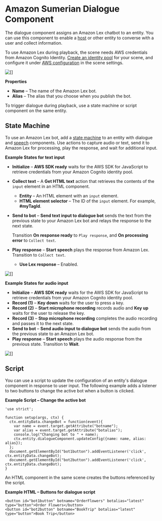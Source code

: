 # Amazon Sumerian Dialogue Component<a name="entities-dialogue"></a>

The dialogue component assigns an Amazon Lex chatbot to an entity\. You can use this component to enable a [host](entities-host.md) or other entity to converse with a user and collect information\.

To use Amazon Lex during playback, the scene needs AWS credentials from Amazon Cognito Identity\. [Create an identity pool](sumerian-permissions.md) for your scene, and configure it under [AWS configuration](scene-aws.md) in the scene settings\.

![\[\]](http://docs.aws.amazon.com/sumerian/latest/userguide/images/components-dialogue.png)

**Properties**
+ **Name** – The name of the Amazon Lex bot\.
+ **Alias** – The alias that you choose when you publish the bot\.

To trigger dialogue during playback, use a state machine or script component on the same entity\.

## State Machine<a name="entities-dialogue-statemachine"></a>

To use an Amazon Lex bot, add a [state machine](entities-statemachine.md) to an entity with dialogue and [speech](entities-speech.md) components\. Use actions to capture audio or text, send it to Amazon Lex for processing, play the response, and wait for additional input\.

**Example States for text input**  
+ **Initialize** – **AWS SDK ready** waits for the AWS SDK for JavaScript to retrieve credentials from your Amazon Cognito identity pool\.
+ **Collect text** – A **Get HTML text** action that retrieves the contents of the `input` element in an HTML component\.
  + **Entity** – An HTML element with an `input` element\.
  + **HTML element selector** – The ID of the `input` element\. For example, **\#myTagId**\.
+ **Send to bot** – **Send text input to dialogue bot** sends the text from the previous state to your Amazon Lex bot and relays the response to the next state\.

  Transition **On response ready** to `Play response`, and **On processing error** to `Collect text`\.
+ **Play response** – **Start speech** plays the response from Amazon Lex\. Transition to `Collect text`\.
  + **Use Lex response** – Enabled\.

![\[\]](http://docs.aws.amazon.com/sumerian/latest/userguide/images/components-dialogue-state-text.png)

**Example States for audio input**  
+ **Initialize** – **AWS SDK ready** waits for the AWS SDK for JavaScript to retrieve credentials from your Amazon Cognito identity pool\.
+ **Record \(1\)** – **Key down** waits for the user to press a key\.
+ **Record \(2\)** – **Start microphone recording** records audio and **Key up** waits for the user to release the key\.
+ **Record \(3\)** – **Stop microphone recording** completes the audio recording and passes it to the next state\.
+ **Send to bot** – **Send audio input to dialogue bot** sends the audio from the previous state to an Amazon Lex bot\.
+ **Play response** – **Start speech** plays the audio response from the previous state\. Transition to **Wait**\.

![\[\]](http://docs.aws.amazon.com/sumerian/latest/userguide/images/components-dialogue-state-audio.png)

## Script<a name="entities-dialogue-script"></a>

You can use a script to update the configuration of an entity's dialogue component in response to user input\. The following example adds a listener to two buttons to change the active bot when a button is clicked\.

**Example Script – Change the active bot**  

```
'use strict';

function setup(args, ctx) {
  ctx.entityData.changeBot = function(event){
    var name = event.target.getAttribute("botname");
    var alias = event.target.getAttribute("botalias");
    console.log("Changing bot to " + name);
    ctx.entity.dialogueComponent.updateConfig({name: name, alias: alias});
  };
  document.getElementById("bot1button").addEventListener('click', ctx.entityData.changeBot);
  document.getElementById("bot2button").addEventListener('click', ctx.entityData.changeBot);
}
```

An HTML component in the same scene creates the buttons referenced by the script\.

**Example HTML – Buttons for dialogue script**  

```
<button id="bot1button" botname="OrderFlowers" botalias="latest" type="button">Order Flowers</button>
<button id="bot2button" botname="BookTrip" botalias="latest" type="button">Book Trip</button>
```
